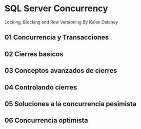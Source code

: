 # SQL Server Concurrency
Locking, Blocking and Row Versioning
By Kalen Delaney

## 01 Concurrencia y Transacciones
## 02 Cierres basicos
## 03 Conceptos avanzados de cierres
## 04 Controlando cierres
## 05 Soluciones a la concurrencia pesimista
## 06 Concurrencia optimista
